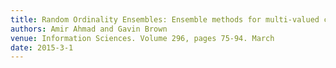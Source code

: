 ```yaml
---
title: Random Ordinality Ensembles: Ensemble methods for multi-valued categorical data
authors: Amir Ahmad and Gavin Brown
venue: Information Sciences. Volume 296, pages 75-94. March
date: 2015-3-1
---
```


